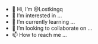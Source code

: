 - 👋 Hi, I’m @Lostkingq
- 👀 I’m interested in ...
- 🌱 I’m currently learning ...
- 💞️ I’m looking to collaborate on ...
- 📫 How to reach me ...

<!---
Lostkingq/Lostkingq is a ✨ special ✨ repository because its `README.md` (this file) appears on your GitHub profile.
You can click the Preview link to take a look at your changes.
--->
